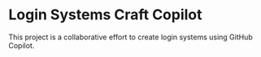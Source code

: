 # Login Systems Craft Copilot

This project is a collaborative effort to create login systems using GitHub Copilot.
